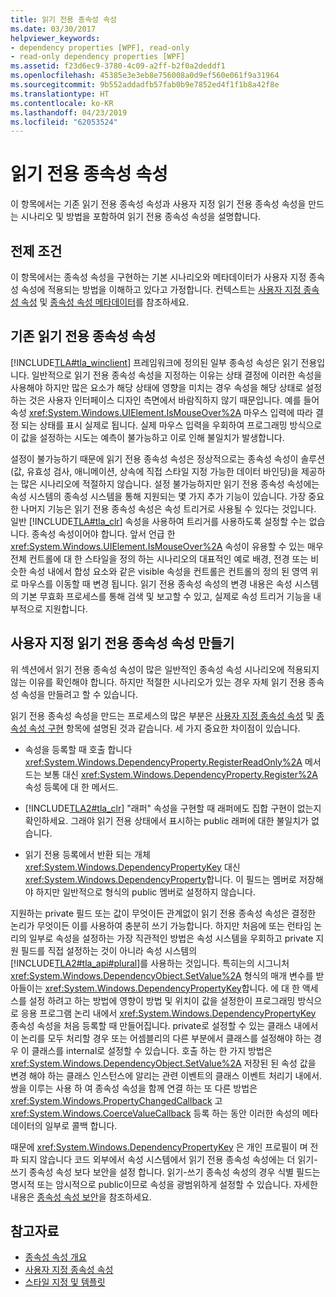 ```yaml
---
title: 읽기 전용 종속성 속성
ms.date: 03/30/2017
helpviewer_keywords:
- dependency properties [WPF], read-only
- read-only dependency properties [WPF]
ms.assetid: f23d6ec9-3780-4c09-a2ff-b2f0a2deddf1
ms.openlocfilehash: 45385e3e3eb8e756008a0d9ef560e061f9a31964
ms.sourcegitcommit: 9b552addadfb57fab0b9e7852ed4f1f1b8a42f8e
ms.translationtype: HT
ms.contentlocale: ko-KR
ms.lasthandoff: 04/23/2019
ms.locfileid: "62053524"
---
```

# <a name="read-only-dependency-properties"></a>읽기 전용 종속성 속성
이 항목에서는 기존 읽기 전용 종속성 속성과 사용자 지정 읽기 전용 종속성 속성을 만드는 시나리오 및 방법을 포함하여 읽기 전용 종속성 속성을 설명합니다.  

<a name="prerequisites"></a>   
## <a name="prerequisites"></a>전제 조건  
 이 항목에서는 종속성 속성을 구현하는 기본 시나리오와 메타데이터가 사용자 지정 종속성 속성에 적용되는 방법을 이해하고 있다고 가정합니다. 컨텍스트는 [사용자 지정 종속성 속성](custom-dependency-properties.md) 및 [종속성 속성 메타데이터](dependency-property-metadata.md)를 참조하세요.  
  
<a name="existing"></a>   
## <a name="existing-read-only-dependency-properties"></a>기존 읽기 전용 종속성 속성  
 [!INCLUDE[TLA#tla_winclient](../../../../includes/tlasharptla-winclient-md.md)] 프레임워크에 정의된 일부 종속성 속성은 읽기 전용입니다. 일반적으로 읽기 전용 종속성 속성을 지정하는 이유는 상태 결정에 이러한 속성을 사용해야 하지만 많은 요소가 해당 상태에 영향을 미치는 경우 속성을 해당 상태로 설정하는 것은 사용자 인터페이스 디자인 측면에서 바람직하지 않기 때문입니다. 예를 들어 속성 <xref:System.Windows.UIElement.IsMouseOver%2A> 마우스 입력에 따라 결정 되는 상태를 표시 실제로 됩니다. 실제 마우스 입력을 우회하여 프로그래밍 방식으로 이 값을 설정하는 시도는 예측이 불가능하고 이로 인해 불일치가 발생합니다.  
  
 설정이 불가능하기 때문에 읽기 전용 종속성 속성은 정상적으로는 종속성 속성이 솔루션(값, 유효성 검사, 애니메이션, 상속에 직접 스타일 지정 가능한 데이터 바인딩)을 제공하는 많은 시나리오에 적절하지 않습니다. 설정 불가능하지만 읽기 전용 종속성 속성에는 속성 시스템의 종속성 시스템을 통해 지원되는 몇 가지 추가 기능이 있습니다. 가장 중요한 나머지 기능은 읽기 전용 종속성 속성은 속성 트리거로 사용될 수 있다는 것입니다. 일반 [!INCLUDE[TLA#tla_clr](../../../../includes/tlasharptla-clr-md.md)] 속성을 사용하여 트리거를 사용하도록 설정할 수는 없습니다. 종속성 속성이어야 합니다. 앞서 언급 한 <xref:System.Windows.UIElement.IsMouseOver%2A> 속성이 유용할 수 있는 매우 전체 컨트롤에 대 한 스타일을 정의 하는 시나리오의 대표적인 예로 배경, 전경 또는 비슷한 속성 내에서 합성 요소와 같은 visible 속성을 컨트롤은 컨트롤의 정의 된 영역 위로 마우스를 이동할 때 변경 됩니다. 읽기 전용 종속성 속성의 변경 내용은 속성 시스템의 기본 무효화 프로세스를 통해 검색 및 보고할 수 있고, 실제로 속성 트리거 기능을 내부적으로 지원합니다.  
  
<a name="new"></a>   
## <a name="creating-custom-read-only-dependency-properties"></a>사용자 지정 읽기 전용 종속성 속성 만들기  
 위 섹션에서 읽기 전용 종속성 속성이 많은 일반적인 종속성 속성 시나리오에 적용되지 않는 이유를 확인해야 합니다. 하지만 적절한 시나리오가 있는 경우 자체 읽기 전용 종속성 속성을 만들려고 할 수 있습니다.  
  
 읽기 전용 종속성 속성을 만드는 프로세스의 많은 부분은 [사용자 지정 종속성 속성](custom-dependency-properties.md) 및 [종속성 속성 구현](how-to-implement-a-dependency-property.md) 항목에 설명된 것과 같습니다. 세 가지 중요한 차이점이 있습니다.  
  
- 속성을 등록할 때 호출 합니다 <xref:System.Windows.DependencyProperty.RegisterReadOnly%2A> 메서드는 보통 대신 <xref:System.Windows.DependencyProperty.Register%2A> 속성 등록에 대 한 메서드.  
  
- [!INCLUDE[TLA2#tla_clr](../../../../includes/tla2sharptla-clr-md.md)] "래퍼" 속성을 구현할 때 래퍼에도 집합 구현이 없는지 확인하세요. 그래야 읽기 전용 상태에서 표시하는 public 래퍼에 대한 불일치가 없습니다.  
  
- 읽기 전용 등록에서 반환 되는 개체 <xref:System.Windows.DependencyPropertyKey> 대신 <xref:System.Windows.DependencyProperty>합니다. 이 필드는 멤버로 저장해야 하지만 일반적으로 형식의 public 멤버로 설정하지 않습니다.  
  
 지원하는 private 필드 또는 값이 무엇이든 관계없이 읽기 전용 종속성 속성은 결정한 논리가 무엇이든 이를 사용하여 충분히 쓰기 가능합니다. 하지만 처음에 또는 런타임 논리의 일부로 속성을 설정하는 가장 직관적인 방법은 속성 시스템을 우회하고 private 지원 필드를 직접 설정하는 것이 아니라 속성 시스템의 [!INCLUDE[TLA2#tla_api#plural](../../../../includes/tla2sharptla-apisharpplural-md.md)]를 사용하는 것입니다. 특히는의 시그니처 <xref:System.Windows.DependencyObject.SetValue%2A> 형식의 매개 변수를 받아들이는 <xref:System.Windows.DependencyPropertyKey>합니다. 에 대 한 액세스를 설정 하려고 하는 방법에 영향이 방법 및 위치이 값을 설정한이 프로그래밍 방식으로 응용 프로그램 논리 내에서 <xref:System.Windows.DependencyPropertyKey> 종속성 속성을 처음 등록할 때 만들어집니다. private로 설정할 수 있는 클래스 내에서 이 논리를 모두 처리할 경우 또는 어셈블리의 다른 부분에서 클래스를 설정해야 하는 경우 이 클래스를 internal로 설정할 수 있습니다. 호출 하는 한 가지 방법은 <xref:System.Windows.DependencyObject.SetValue%2A> 저장된 된 속성 값을 변경 해야 하는 클래스 인스턴스에 알리는 관련 이벤트의 클래스 이벤트 처리기 내에서. 쌍을 이루는 사용 하 여 종속성 속성을 함께 연결 하는 또 다른 방법은 <xref:System.Windows.PropertyChangedCallback> 고 <xref:System.Windows.CoerceValueCallback> 등록 하는 동안 이러한 속성의 메타 데이터의 일부로 콜백 합니다.  
  
 때문에 <xref:System.Windows.DependencyPropertyKey> 은 개인 프로필이 며 전파 되지 않습니다 코드 외부에서 속성 시스템에서 읽기 전용 종속성 속성에는 더 읽기-쓰기 종속성 속성 보다 보안을 설정 합니다. 읽기-쓰기 종속성 속성의 경우 식별 필드는 명시적 또는 암시적으로 public이므로 속성을 광범위하게 설정할 수 있습니다. 자세한 내용은 [종속성 속성 보안](dependency-property-security.md)을 참조하세요.  
  
## <a name="see-also"></a>참고자료

- [종속성 속성 개요](dependency-properties-overview.md)
- [사용자 지정 종속성 속성](custom-dependency-properties.md)
- [스타일 지정 및 템플릿](../controls/styling-and-templating.md)
